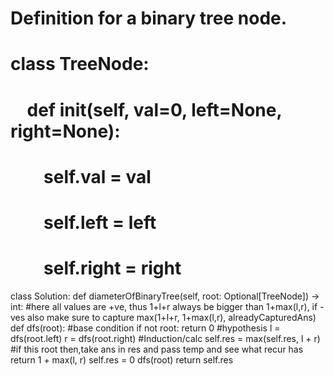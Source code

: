 # Definition for a binary tree node.
# class TreeNode:
#     def __init__(self, val=0, left=None, right=None):
#         self.val = val
#         self.left = left
#         self.right = right
class Solution:
def diameterOfBinaryTree(self, root: Optional[TreeNode]) -> int:
#here all values are +ve, thus 1+l+r always be bigger than 1+max(l,r), if -ves also make sure to capture max(1+l+r, 1+max(l,r), alreadyCapturedAns)
def dfs(root):
#base condition
if not root:
return 0
#hypothesis
l = dfs(root.left)
r = dfs(root.right)
#Induction/calc
self.res = max(self.res, l + r) #if this root then,take ans in res and pass temp and see what recur has
return 1 + max(l, r)
self.res = 0
dfs(root)
return self.res
